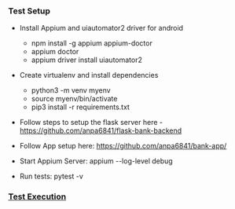 ### Test Setup

- Install Appium and uiautomator2 driver for android

    - npm install -g appium appium-doctor
    - appium doctor
    - appium driver install uiautomator2

- Create virtualenv and install dependencies

    - python3 -m venv myenv
    - source myenv/bin/activate
    - pip3 install -r requirements.txt

- Follow steps to setup the flask server here - https://github.com/anpa6841/flask-bank-backend

- Follow App setup here: https://github.com/anpa6841/bank-app/

- Start Appium Server: appium --log-level debug

- Run tests: pytest -v

### [Test Execution](https://github.com/user-attachments/assets/64e78f4b-e55a-4849-8e63-b07b90c451d5)


